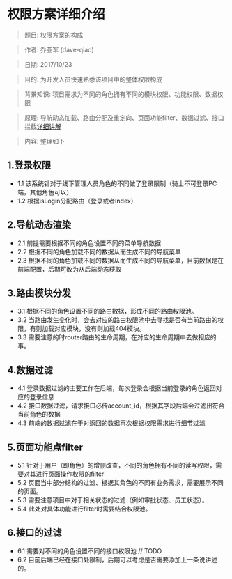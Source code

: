 # 权限方案详细介绍

> 题目: 权限方案的构成

> 作者: 乔亚军 (dave-qiao)

> 日期: 2017/10/23

> 目的: 为开发人员快速熟悉该项目中的整体权限构成

> 背景知识: 项目需求为不同的角色拥有不同的模块权限、功能权限、数据权限

> 原理: 导航动态加载、路由分配及重定向、页面功能filter、数据过滤、接口拦截[详细讲解](./roleFilter.md)

> 内容: 整理如下

## 1.登录权限
*  1.1 该系统针对于线下管理人员角色的不同做了登录限制（骑士不可登录PC端，其他角色可以）
*  1.2 根据isLogin分配路由（登录或者Index）

## 2.导航动态渲染
*  2.1 前提需要根据不同的角色设置不同的菜单导航数据
*  2.2 根据不同的角色加载不同的数据从而生成不同的导航菜单 
*  2.3 根据不同的角色加载不同的数据从而生成不同的导航菜单，目前数据是在前端配置，后期可改为从后端动态获取

## 3.路由模块分发
*  3.1 根据不同的角色设置不同的路由数据，形成不同的路由权限池。 
*  3.2 当路由发生变化时，会去对应的路由权限池中去寻找是否有当前路由的权限，有则加载对应模块，没有则加载404模块。 
*  3.3 需要注意的时router路由的生命周期，在对应的生命周期中去做相应的事。 

## 4.数据过滤
*  4.1 登录数据过滤的主要工作在后端，每次登录会根据当前登录的角色返回对应的登录信息
*  4.2 接口数据过滤，请求接口必传account_id，根据其字段后端会过滤出符合当前角色的数据
*  4.3 前端的数据过滤在于对返回的数据再次根据权限需求进行细节过滤

## 5.页面功能点filter
*  5.1 针对于用户（即角色）的增删改查，不同的角色拥有不同的读写权限，需要对其进行页面操作权限的filter
*  5.2 页面当中部分结构的过滤、根据其角色的不同有业务需求，需要展示不同的页面。
*  5.3 需要注意项目中对于相关状态的过滤（例如审批状态、员工状态）。
*  5.4 此处对具体功能进行filter时需要结合权限池。

## 6.接口的过滤
*  6.1 需要对不同的角色设置不同的接口权限池 // TODO 
*  6.2 目前后端已经在接口处限制，后期可以考虑是否需要添加上一条说讲述的。 
